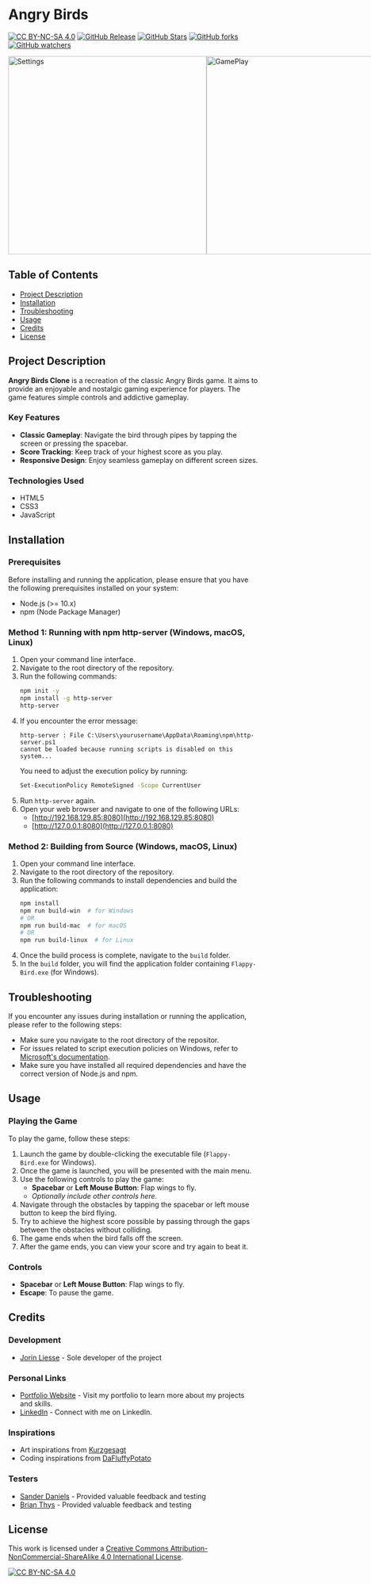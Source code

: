# Angry Birds
[![CC BY-NC-SA 4.0][cc-by-nc-sa-shield]][cc-by-nc-sa]
[![GitHub Release](https://img.shields.io/github/v/release/Jorin-Liesse/Angry_Birds)](https://github.com/Jorin-Liesse/Angry_Birds/releases)
[![GitHub Stars](https://img.shields.io/github/stars/Jorin-Liesse/Angry_Birds)](https://github.com/Jorin-Liesse/Angry_Birds/stargazers)
[![GitHub forks](https://img.shields.io/github/forks/Jorin-Liesse/Angry_Birds)](https://github.com/Jorin-Liesse/Angry_Birds/forks)
[![GitHub watchers](https://img.shields.io/github/watchers/Jorin-Liesse/Angry_Birds)](https://github.com/Jorin-Liesse/Angry_Birds/watchers)

<div style="display: flex; flex-direction: row;">
    <a href="https://jorin-liesse.github.io/Angry_Birds/" target="_blank">
        <img src="https://github.com/Jorin-Liesse/Angry_Birds/assets/66786568/4d9138d3-ad38-470f-a00c-e6c7fe502995" alt="Settings" width="400"/>
    </a>
    <a href="https://jorin-liesse.github.io/Angry_Birds/" target="_blank">
        <img src="https://github.com/Jorin-Liesse/Angry_Birds/assets/66786568/27fa6eb6-f894-4f62-ad3c-08c776f73d74" alt="GamePlay" width="400"/>
    </a>
</div>

## Table of Contents
- [Project Description](#Project-Description)
- [Installation](#Installation)
- [Troubleshooting](#Troubleshooting)
- [Usage](#Usage)
- [Credits](#Credits)
- [License](#License)

## Project Description
**Angry Birds Clone** is a recreation of the classic Angry Birds game. It aims to provide an enjoyable and nostalgic gaming experience for players. The game features simple controls and addictive gameplay.

### Key Features

- **Classic Gameplay**: Navigate the bird through pipes by tapping the screen or pressing the spacebar.
- **Score Tracking**: Keep track of your highest score as you play.
- **Responsive Design**: Enjoy seamless gameplay on different screen sizes.

### Technologies Used

- HTML5
- CSS3
- JavaScript

## Installation

### Prerequisites
Before installing and running the application, please ensure that you have the following prerequisites installed on your system:

- Node.js (>= 10.x)
- npm (Node Package Manager)

### Method 1: Running with npm http-server (Windows, macOS, Linux)

1. Open your command line interface.
2. Navigate to the root directory of the repository.
3. Run the following commands:
    ```bash
    npm init -y
    npm install -g http-server
    http-server
    ```
4. If you encounter the error message:
    ```
    http-server : File C:\Users\yourusername\AppData\Roaming\npm\http-server.ps1
    cannot be loaded because running scripts is disabled on this system...
    ```
    You need to adjust the execution policy by running:
    ```bash
    Set-ExecutionPolicy RemoteSigned -Scope CurrentUser
    ```
5. Run `http-server` again.
6. Open your web browser and navigate to one of the following URLs:
    - [http://192.168.129.85:8080](http://192.168.129.85:8080)
    - [http://127.0.0.1:8080](http://127.0.0.1:8080)

### Method 2: Building from Source (Windows, macOS, Linux)

1. Open your command line interface.
2. Navigate to the root directory of the repository.
3. Run the following commands to install dependencies and build the application:
    ```bash
    npm install
    npm run build-win  # for Windows
    # OR
    npm run build-mac  # for macOS
    # OR
    npm run build-linux  # for Linux
    ```
4. Once the build process is complete, navigate to the `build` folder.
5. In the `build` folder, you will find the application folder containing `Flappy-Bird.exe` (for Windows).
   
## Troubleshooting
If you encounter any issues during installation or running the application, please refer to the following steps:

- Make sure you navigate to the root directory of the repositor.
- For issues related to script execution policies on Windows, refer to [Microsoft's documentation](https://go.microsoft.com/fwlink/?LinkID=135170).
- Make sure you have installed all required dependencies and have the correct version of Node.js and npm.
  
## Usage
### Playing the Game

To play the game, follow these steps:

1. Launch the game by double-clicking the executable file (`Flappy-Bird.exe` for Windows).
2. Once the game is launched, you will be presented with the main menu.
3. Use the following controls to play the game:
   - **Spacebar** or **Left Mouse Button**: Flap wings to fly.
   - *Optionally include other controls here.*
4. Navigate through the obstacles by tapping the spacebar or left mouse button to keep the bird flying.
5. Try to achieve the highest score possible by passing through the gaps between the obstacles without colliding.
6. The game ends when the bird falls off the screen.
7. After the game ends, you can view your score and try again to beat it.

### Controls

- **Spacebar** or **Left Mouse Button**: Flap wings to fly.
- **Escape**: To pause the game.

## Credits
### Development

- [Jorin Liesse](https://github.com/Jorin-Liesse) - Sole developer of the project

### Personal Links

- [Portfolio Website](https://jorin-liesse.github.io/Portfolio/) - Visit my portfolio to learn more about my projects and skills.
- [LinkedIn](https://www.linkedin.com/in/jorin-liesse-755774287/) - Connect with me on LinkedIn.

### Inspirations
- Art inspirations from [Kurzgesagt](https://www.youtube.com/@kurzgesagt)
- Coding inspirations from [DaFluffyPotato](https://www.youtube.com/@DaFluffyPotato)

### Testers

- [Sander Daniels](https://www.linkedin.com/in/sander-daniels-429a11293/) - Provided valuable feedback and testing
- [Brian Thys](https://www.linkedin.com/in/brian-thys-4a88492a4/) - Provided valuable feedback and testing

## License
This work is licensed under a
[Creative Commons Attribution-NonCommercial-ShareAlike 4.0 International License][cc-by-nc-sa].

[![CC BY-NC-SA 4.0][cc-by-nc-sa-image]][cc-by-nc-sa]

[cc-by-nc-sa]: http://creativecommons.org/licenses/by-nc-sa/4.0/
[cc-by-nc-sa-image]: https://licensebuttons.net/l/by-nc-sa/4.0/88x31.png
[cc-by-nc-sa-shield]: https://img.shields.io/badge/License-CC%20BY--NC--SA%204.0-lightgrey.svg
